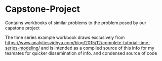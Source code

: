 # Capstone-Project
Contains workbooks of similar problems to the problem posed by our capstone project

The time series example workbook draws exclusively from https://www.analyticsvidhya.com/blog/2015/12/complete-tutorial-time-series-modeling/ and is intended as a compiled source of this info for my teamates for quicker dissemination of info. and condensed source of code
